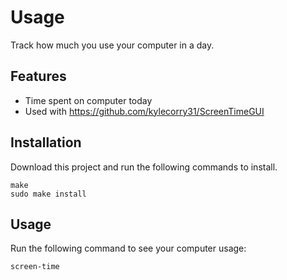 # Usage
Track how much you use your computer in a day.

## Features
* Time spent on computer today
* Used with https://github.com/kylecorry31/ScreenTimeGUI

## Installation
Download this project and run the following commands to install.

```shell
make
sudo make install
```

## Usage
Run the following command to see your computer usage:

```shell
screen-time
```
